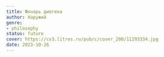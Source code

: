 ```yaml
---
title: Фонарь диогена
author: Хоружий
genre:
- philosophy
status: future
cover: https://cv3.litres.ru/pub/c/cover_200/11293334.jpg
date: 2023-10-26
---
```


